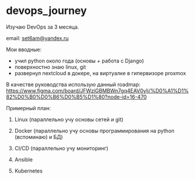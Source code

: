 # devops_journey
Изучаю DevOps за 3 месяца.

email: set6am@yandex.ru

Мои вводные:

- учил python около года (основы + работа с Django)
- поверхностно знаю linux, git
- развернул nextcloud в докере, на виртуалке в гипервизоре proxmox

В качестве руководства использую данный roadmap: https://www.figma.com/board/JFWziGBMBWn7gq4EAV0ylj/%D0%A1%D1%82%D0%B0%D0%B6%D0%B5%D1%80?node-id=16-470

Примерный план:

1. Linux (параллельно учу основы сетей и git)

2. Docker (параллельно учу основы программирования на python (вспоминаю) и БД)

3. CI/CD (параллельно учу мониторинг)

4. Ansible

5. Kubernetes
